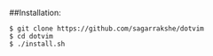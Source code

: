 ##Installation:
    
    $ git clone https://github.com/sagarrakshe/dotvim
    $ cd dotvim
    $ ./install.sh
